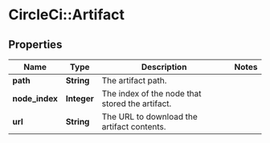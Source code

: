 # CircleCi::Artifact

## Properties
Name | Type | Description | Notes
------------ | ------------- | ------------- | -------------
**path** | **String** | The artifact path. | 
**node_index** | **Integer** | The index of the node that stored the artifact. | 
**url** | **String** | The URL to download the artifact contents. | 

